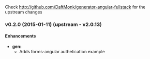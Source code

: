 Check http://github.com/DaftMonk/generator-angular-fullstack for the upstream changes

<a name="v0.2.0"></a>
### v0.2.0 (2015-01-11)   (upstream - v2.0.13)

#### Enhancements

* **gen:**
  * Adds forms-angular authetication example

